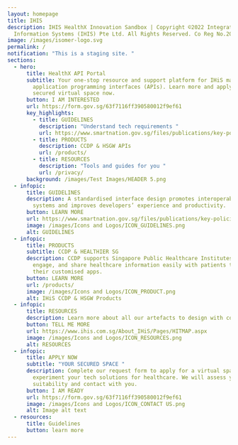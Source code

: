 ```yaml
---
layout: homepage
title: IHIS
description: IHIS HealthX Innovation Sandbox | Copyright ©2022 Integrated Health
  Information Systems (IHIS) Pte Ltd. All Rights Reserved. Co Reg No.200814464H
image: /images/isomer-logo.svg
permalink: /
notification: "This is a staging site. "
sections:
  - hero:
      title: HealthX API Portal
      subtitle: Your one-stop resource and support platform for IHiS managed
        application programming interfaces (APIs). Learn more and apply for a
        secured virtual space now.
      button: I AM INTERESTED
      url: https://form.gov.sg/63f7116ff390580012f9ef61
      key_highlights:
        - title: GUIDELINES
          description: "Understand tech requirements "
          url: https://www.smartnation.gov.sg/files/publications/key-policies-third-party-framework.pdf
        - title: PRODUCTS
          description: CCDP & HSGW APIs
          url: /products/
        - title: RESOURCES
          description: "Tools and guides for you "
          url: /privacy/
      background: /images/Test Images/HEADER 5.png
  - infopic:
      title: GUIDELINES
      description: A standardised interface design promotes interoperability between
        systems and improves developers’ experience and productivity.
      button: LEARN MORE
      url: https://www.smartnation.gov.sg/files/publications/key-policies-third-party-framework.pdf
      image: /images/Icons and Logos/ICON_GUIDELINES.png
      alt: GUIDELINES
  - infopic:
      title: PRODUCTS
      subtitle: CCDP & HEALTHIER SG
      description: CCDP supports Singapore Public Healthcare Institutes to digitise,
        engage, and share healthcare information easily with patients through
        their customised apps.
      button: LEARN MORE
      url: /products/
      image: /images/Icons and Logos/ICON_PRODUCT.png
      alt: IHiS CCDP & HSGW Products
  - infopic:
      title: RESOURCES
      description: Learn more about all our artefacts to design with compliance.
      button: TELL ME MORE
      url: https://www.ihis.com.sg/About_IHiS/Pages/HITMAP.aspx
      image: /images/Icons and Logos/ICON_RESOURCES.png
      alt: RESOURCES
  - infopic:
      title: APPLY NOW
      subtitle: "YOUR SECURED SPACE "
      description: Complete our request form to apply for a virtual space to
        experiment your tech solutions for healthcare. We will assess your
        suitability and contact with you.
      button: I AM READY
      url: https://form.gov.sg/63f7116ff390580012f9ef61
      image: /images/Icons and Logos/ICON_CONTACT US.png
      alt: Image alt text
  - resources:
      title: Guidelines
      button: learn more
---
```

